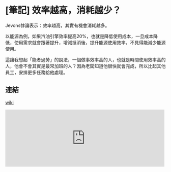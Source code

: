 # [筆記] 效率越高，消耗越少？

Jevons悖論表示：效率越高，其實有機會消耗越多。
<!--more-->
以能源為例，如果汽油引擎效率提高20%，也就是降低使用成本，一旦成本降低，使用需求就會跟著提升，增減抵消後，提升能源使用效率，不見得能減少能源使用。

這讓我想起「能者過勞」的說法，一個做事效率高的人，也就是時間使用效率高的人，他會不會其實是最常加班的人？因為老闆知道他很快就會完成，所以比起其他員工，安排更多任務給他處理。

## 連結
[wiki](https://zh.wikipedia.org/wiki/Jevons%E6%82%96%E8%AB%96)


<iframe src="https://open.firstory.me/embed/story/clbjfm2zh01le01s0brz290er" height="180" width="500" frameborder="0" scrolling="no"></iframe>
